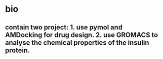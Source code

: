 # bio

## contain two project: 1. use pymol and AMDocking for drug design. 2. use GROMACS to analyse the chemical properties of the insulin protein.
